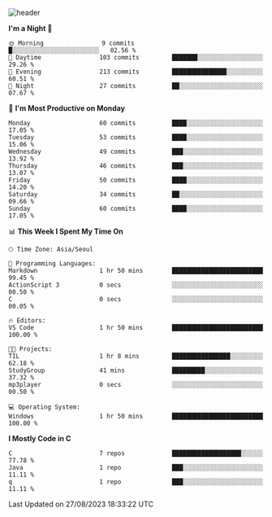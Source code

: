 
![header](https://capsule-render.vercel.app/api?type=slice&color=323C73&height=100&section=header&text=Hi!%20I'm%20Min-hee&fontSize=90&animation=twinkling&fontColor=D5C2EE)


<!--START_SECTION:waka-->
**I'm a Night 🦉** 

```text
🌞 Morning                9 commits           █░░░░░░░░░░░░░░░░░░░░░░░░   02.56 % 
🌆 Daytime                103 commits         ███████░░░░░░░░░░░░░░░░░░   29.26 % 
🌃 Evening                213 commits         ███████████████░░░░░░░░░░   60.51 % 
🌙 Night                  27 commits          ██░░░░░░░░░░░░░░░░░░░░░░░   07.67 % 
```
📅 **I'm Most Productive on Monday** 

```text
Monday                   60 commits          ████░░░░░░░░░░░░░░░░░░░░░   17.05 % 
Tuesday                  53 commits          ████░░░░░░░░░░░░░░░░░░░░░   15.06 % 
Wednesday                49 commits          ███░░░░░░░░░░░░░░░░░░░░░░   13.92 % 
Thursday                 46 commits          ███░░░░░░░░░░░░░░░░░░░░░░   13.07 % 
Friday                   50 commits          ████░░░░░░░░░░░░░░░░░░░░░   14.20 % 
Saturday                 34 commits          ██░░░░░░░░░░░░░░░░░░░░░░░   09.66 % 
Sunday                   60 commits          ████░░░░░░░░░░░░░░░░░░░░░   17.05 % 
```


📊 **This Week I Spent My Time On** 

```text
🕑︎ Time Zone: Asia/Seoul

💬 Programming Languages: 
Markdown                 1 hr 50 mins        █████████████████████████   99.45 % 
ActionScript 3           0 secs              ░░░░░░░░░░░░░░░░░░░░░░░░░   00.50 % 
C                        0 secs              ░░░░░░░░░░░░░░░░░░░░░░░░░   00.05 % 

🔥 Editors: 
VS Code                  1 hr 50 mins        █████████████████████████   100.00 % 

🐱‍💻 Projects: 
TIL                      1 hr 8 mins         ████████████████░░░░░░░░░   62.18 % 
StudyGroup               41 mins             █████████░░░░░░░░░░░░░░░░   37.32 % 
mp3player                0 secs              ░░░░░░░░░░░░░░░░░░░░░░░░░   00.50 % 

💻 Operating System: 
Windows                  1 hr 50 mins        █████████████████████████   100.00 % 
```

**I Mostly Code in C** 

```text
C                        7 repos             ███████████████████░░░░░░   77.78 % 
Java                     1 repo              ███░░░░░░░░░░░░░░░░░░░░░░   11.11 % 
q                        1 repo              ███░░░░░░░░░░░░░░░░░░░░░░   11.11 % 
```




 Last Updated on 27/08/2023 18:33:22 UTC
<!--END_SECTION:waka-->










<!-- 깃허브 프로필 스탯 오류 https://80000coding.oopy.io/c4235590-9033-49b3-943c-f8b6c1bfbc36 --!>

 <!--
**Minhee713/Minhee713** is a ✨ _special_ ✨ repository because its `README.md` (this file) appears on your GitHub profile.

Here are some ideas to get you started:

- 🔭 I’m currently working on ...
- 🌱 I’m currently learning ...
- 👯 I’m looking to collaborate on ...
- 🤔 I’m looking for help with ...
- 💬 Ask me about ...
- 📫 How to reach me: ...
- 😄 Pronouns: ...
- ⚡ Fun fact: ...
-->
